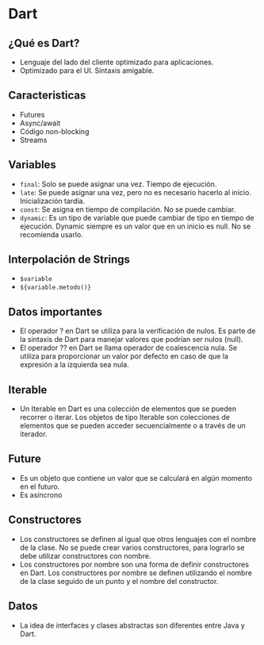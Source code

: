 # Dart

## ¿Qué es Dart?

- Lenguaje del lado del cliente optimizado para aplicaciones.
- Optimizado para el UI. Sintaxis amigable.

## Caracteristicas

- Futures
- Async/await
- Código non-blocking
- Streams

## Variables

- ``final``: Solo se puede asignar una vez. Tiempo de ejecución.
- ``late``: Se puede asignar una vez, pero no es necesario hacerlo al inicio. Inicialización tardía.
- ``const``: Se asigna en tiempo de compilación. No se puede cambiar.
- ``dynamic``: Es un tipo de variable que puede cambiar de tipo en tiempo de ejecución. Dynamic siempre es un valor que en un inicio es null. No se recomienda usarlo.

## Interpolación de Strings

- ``$variable``
- ``${variable.metodo()}``

## Datos importantes

- El operador ? en Dart se utiliza para la verificación de nulos. Es parte de la sintaxis de Dart para manejar valores que podrían ser nulos (null).
- El operador ?? en Dart se llama operador de coalescencia nula. Se utiliza para proporcionar un valor por defecto en caso de que la expresión a la izquierda sea nula.

## Iterable

- Un Iterable en Dart es una colección de elementos que se pueden recorrer o iterar. Los objetos de tipo Iterable son colecciones de elementos que se pueden acceder secuencialmente o a través de un iterador.

## Future

- Es un objeto que contiene un valor que se calculará en algún momento en el futuro.
- Es asíncrono

## Constructores

- Los constructores se definen al igual que otros lenguajes con el nombre de la clase. No se puede crear varios constructores, para lograrlo se debe utilizar constructores con nombre.
- Los constructores por nombre son una forma de definir constructores en Dart. Los constructores por nombre se definen utilizando el nombre de la clase seguido de un punto y el nombre del constructor.

## Datos

- La idea de interfaces y clases abstractas son diferentes entre Java y Dart.
